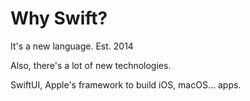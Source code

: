 # Why Swift?

It's a new language. Est. 2014

Also, there's a lot of new technologies.

SwiftUI, Apple's framework to build iOS, macOS... apps.